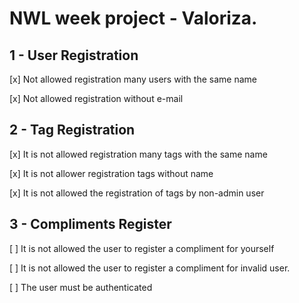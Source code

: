 # NWL week project - Valoriza.
 ## 1 - User Registration
  [x] Not allowed registration many users with the same name

  [x] Not allowed registration without e-mail

 ## 2 - Tag Registration
  [x] It is not allowed registration many tags with the same name
  
  [x] It is not allower registration tags without name
  
  [x] It is not allowed the registration of tags by non-admin user

## 3 - Compliments Register
  [ ] It is not allowed the user to register a compliment for yourself
  
  [ ] It is not allowed the user to register a compliment for invalid user.
  
  [ ] The user must be authenticated

